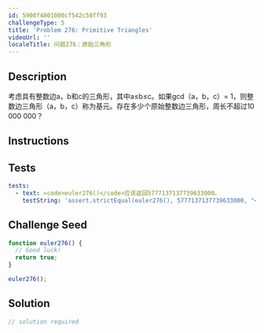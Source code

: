 ```yaml
---
id: 5900f4801000cf542c50ff93
challengeType: 5
title: 'Problem 276: Primitive Triangles'
videoUrl: ''
localeTitle: 问题276：原始三角形
---
```


## Description
<section id="description">考虑具有整数边a，b和c的三角形，其中a≤b≤c。如果gcd（a，b，c）= 1，则整数边三角形（a，b，c）称为基元。存在多少个原始整数边三角形，周长不超过10 000 000？ </section>

## Instructions
<section id="instructions">
</section>

## Tests
<section id='tests'>

```yml
tests:
  - text: <code>euler276()</code>应该返回5777137137739633000。
    testString: 'assert.strictEqual(euler276(), 5777137137739633000, "<code>euler276()</code> should return 5777137137739633000.");'

```

</section>

## Challenge Seed
<section id='challengeSeed'>

<div id='js-seed'>

```js
function euler276() {
  // Good luck!
  return true;
}

euler276();

```

</div>



</section>

## Solution
<section id='solution'>

```js
// solution required
```
</section>
